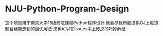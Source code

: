 # NJU-Python-Program-Design
这个项目用于南京大学18级商院课程Python程序设计
我会尽我所能提供OJ上每道题目我能想到的最优解法
您也可以在Issues中上传您的巧妙解法
